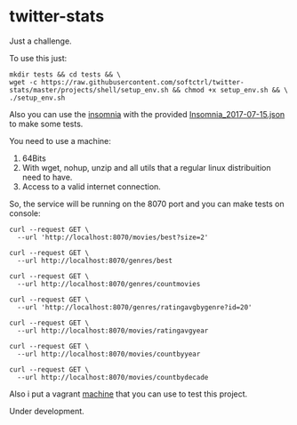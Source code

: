 # twitter-stats
Just a challenge.

To use this just:

```
mkdir tests && cd tests && \
wget -c https://raw.githubusercontent.com/softctrl/twitter-stats/master/projects/shell/setup_env.sh && chmod +x setup_env.sh && \
./setup_env.sh
```

Also you can use the [insomnia](https://insomnia.rest/) with the provided [Insomnia_2017-07-15.json](https://raw.githubusercontent.com/softctrl/twitter-stats/master/Insomnia_2017-07-15.json) to make some tests.

You need to use a machine:

1) 64Bits
2) With wget, nohup, unzip and all utils that a regular linux distribuition need to have.
3) Access to a valid internet connection.

So, the service will be running on the 8070 port and you can make tests on console:
```
curl --request GET \
  --url 'http://localhost:8070/movies/best?size=2'
  
curl --request GET \
  --url http://localhost:8070/genres/best

curl --request GET \
  --url http://localhost:8070/genres/countmovies

curl --request GET \
  --url 'http://localhost:8070/genres/ratingavgbygenre?id=20'

curl --request GET \
  --url http://localhost:8070/movies/ratingavgyear

curl --request GET \
  --url http://localhost:8070/movies/countbyyear

curl --request GET \
  --url http://localhost:8070/movies/countbydecade
```

Also i put a vagrant [machine](https://github.com/softctrl/twitter-stats/tree/master/ubuntu-vagrant) that you can use to test this project.

Under development.
